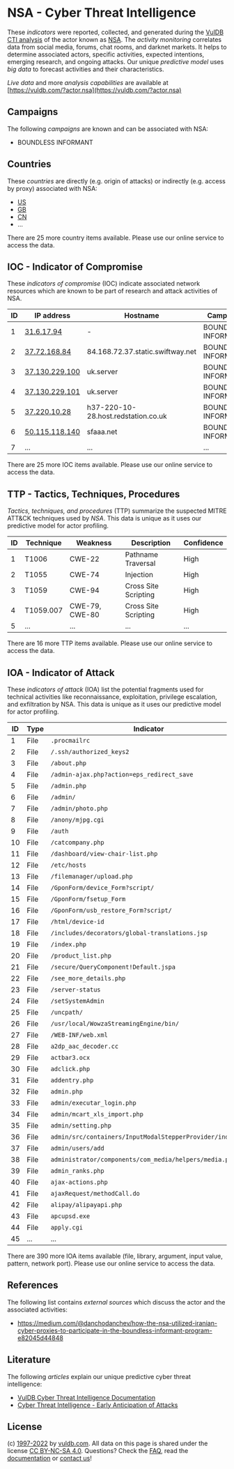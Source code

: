 # NSA - Cyber Threat Intelligence

These _indicators_ were reported, collected, and generated during the [VulDB CTI analysis](https://vuldb.com/?kb.cti) of the actor known as [NSA](https://vuldb.com/?actor.nsa). The _activity monitoring_ correlates data from social media, forums, chat rooms, and darknet markets. It helps to determine associated actors, specific activities, expected intentions, emerging research, and ongoing attacks. Our unique _predictive model_ uses _big data_ to forecast activities and their characteristics.

_Live data_ and more _analysis capabilities_ are available at [https://vuldb.com/?actor.nsa](https://vuldb.com/?actor.nsa)

## Campaigns

The following _campaigns_ are known and can be associated with NSA:

* BOUNDLESS INFORMANT

## Countries

These _countries_ are directly (e.g. origin of attacks) or indirectly (e.g. access by proxy) associated with NSA:

* [US](https://vuldb.com/?country.us)
* [GB](https://vuldb.com/?country.gb)
* [CN](https://vuldb.com/?country.cn)
* ...

There are 25 more country items available. Please use our online service to access the data.

## IOC - Indicator of Compromise

These _indicators of compromise_ (IOC) indicate associated network resources which are known to be part of research and attack activities of NSA.

ID | IP address | Hostname | Campaign | Confidence
-- | ---------- | -------- | -------- | ----------
1 | [31.6.17.94](https://vuldb.com/?ip.31.6.17.94) | - | BOUNDLESS INFORMANT | High
2 | [37.72.168.84](https://vuldb.com/?ip.37.72.168.84) | 84.168.72.37.static.swiftway.net | BOUNDLESS INFORMANT | High
3 | [37.130.229.100](https://vuldb.com/?ip.37.130.229.100) | uk.server | BOUNDLESS INFORMANT | High
4 | [37.130.229.101](https://vuldb.com/?ip.37.130.229.101) | uk.server | BOUNDLESS INFORMANT | High
5 | [37.220.10.28](https://vuldb.com/?ip.37.220.10.28) | h37-220-10-28.host.redstation.co.uk | BOUNDLESS INFORMANT | High
6 | [50.115.118.140](https://vuldb.com/?ip.50.115.118.140) | sfaaa.net | BOUNDLESS INFORMANT | High
7 | ... | ... | ... | ...

There are 25 more IOC items available. Please use our online service to access the data.

## TTP - Tactics, Techniques, Procedures

_Tactics, techniques, and procedures_ (TTP) summarize the suspected MITRE ATT&CK techniques used by _NSA_. This data is unique as it uses our predictive model for actor profiling.

ID | Technique | Weakness | Description | Confidence
-- | --------- | -------- | ----------- | ----------
1 | T1006 | CWE-22 | Pathname Traversal | High
2 | T1055 | CWE-74 | Injection | High
3 | T1059 | CWE-94 | Cross Site Scripting | High
4 | T1059.007 | CWE-79, CWE-80 | Cross Site Scripting | High
5 | ... | ... | ... | ...

There are 16 more TTP items available. Please use our online service to access the data.

## IOA - Indicator of Attack

These _indicators of attack_ (IOA) list the potential fragments used for technical activities like reconnaissance, exploitation, privilege escalation, and exfiltration by NSA. This data is unique as it uses our predictive model for actor profiling.

ID | Type | Indicator | Confidence
-- | ---- | --------- | ----------
1 | File | `.procmailrc` | Medium
2 | File | `/.ssh/authorized_keys2` | High
3 | File | `/about.php` | Medium
4 | File | `/admin-ajax.php?action=eps_redirect_save` | High
5 | File | `/admin.php` | Medium
6 | File | `/admin/` | Low
7 | File | `/admin/photo.php` | High
8 | File | `/anony/mjpg.cgi` | High
9 | File | `/auth` | Low
10 | File | `/catcompany.php` | High
11 | File | `/dashboard/view-chair-list.php` | High
12 | File | `/etc/hosts` | Medium
13 | File | `/filemanager/upload.php` | High
14 | File | `/GponForm/device_Form?script/` | High
15 | File | `/GponForm/fsetup_Form` | High
16 | File | `/GponForm/usb_restore_Form?script/` | High
17 | File | `/html/device-id` | High
18 | File | `/includes/decorators/global-translations.jsp` | High
19 | File | `/index.php` | Medium
20 | File | `/product_list.php` | High
21 | File | `/secure/QueryComponent!Default.jspa` | High
22 | File | `/see_more_details.php` | High
23 | File | `/server-status` | High
24 | File | `/setSystemAdmin` | High
25 | File | `/uncpath/` | Medium
26 | File | `/usr/local/WowzaStreamingEngine/bin/` | High
27 | File | `/WEB-INF/web.xml` | High
28 | File | `a2dp_aac_decoder.cc` | High
29 | File | `actbar3.ocx` | Medium
30 | File | `adclick.php` | Medium
31 | File | `addentry.php` | Medium
32 | File | `admin.php` | Medium
33 | File | `admin/executar_login.php` | High
34 | File | `admin/mcart_xls_import.php` | High
35 | File | `admin/setting.php` | High
36 | File | `admin/src/containers/InputModalStepperProvider/index.js` | High
37 | File | `admin/users/add` | High
38 | File | `administrator/components/com_media/helpers/media.php` | High
39 | File | `admin_ranks.php` | High
40 | File | `ajax-actions.php` | High
41 | File | `ajaxRequest/methodCall.do` | High
42 | File | `alipay/alipayapi.php` | High
43 | File | `apcupsd.exe` | Medium
44 | File | `apply.cgi` | Medium
45 | ... | ... | ...

There are 390 more IOA items available (file, library, argument, input value, pattern, network port). Please use our online service to access the data.

## References

The following list contains _external sources_ which discuss the actor and the associated activities:

* https://medium.com/@danchodanchev/how-the-nsa-utilized-iranian-cyber-proxies-to-participate-in-the-boundless-informant-program-e82045d44848

## Literature

The following _articles_ explain our unique predictive cyber threat intelligence:

* [VulDB Cyber Threat Intelligence Documentation](https://vuldb.com/?kb.cti)
* [Cyber Threat Intelligence - Early Anticipation of Attacks](https://www.scip.ch/en/?labs.20201022)

## License

(c) [1997-2022](https://vuldb.com/?kb.changelog) by [vuldb.com](https://vuldb.com/?kb.about). All data on this page is shared under the license [CC BY-NC-SA 4.0](https://creativecommons.org/licenses/by-nc-sa/4.0/). Questions? Check the [FAQ](https://vuldb.com/?kb.faq), read the [documentation](https://vuldb.com/?kb) or [contact us](https://vuldb.com/?contact)!

